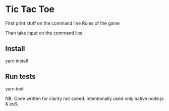 
# Tic Tac Toe

First print stuff on the command line
Rules of the game

Then take input on the command line

## Install

yarn install

## Run tests

yarn test



NB. Code written for clarity not speed. Intentionally used only native node.js & es6.